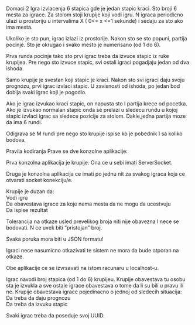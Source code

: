 Domaci 2
Igra izvlacenja 6 stapica gde je jedan stapic kraci. Sto broji 6 mesta za igrace. Za stolom stoji krupije koji vodi igru. N igraca periodicno ulazi u prostoriju u intervalima X ( 0<= x <=1 sekunde) i sedaju za sto ako ima mesta. 

Ukoliko je sto pun, igrac izlazi iz prostorije. Nakon sto se sto popuni, partija pocinje. Sto je okrugao i svako mesto je numerisano (od 1 do 6). 

Prva runda pocinje tako sto prvi igrac treba da izvuce stapic iz ruke krupijea. Pre nego sto izvuce stapic, svi ostali igraci pogadjaju jedan od dva ishoda. 

Samo krupije je svestan koji stapic je kraci. Nakon sto svi igraci daju svoju prognozu, prvi igrac izvlaci stapic. U zavisnosti od ishoda, po jedan bod dobija svaki igrac koji je pogodio. 

Ako je igrac izvukao kraci stapic, on napusta sto I partija krece od pocetka. Ako je izvukao normalan stapic onda se prelazi u sledecu rundu u kojoj stapic izvlaci igrac sa sledece pozicije za stolom. Dakle,jedna partija moze da ima 6 rundi.

Odigrava se M rundi pre nego sto krupije ispise ko je pobednik I sa koliko bodova. 

Pravila kodiranja Prave se dve konzolne aplikacije:  

Prva konzolna aplikacija je krupije. Ona ce u sebi imati ServerSocket.  

Druga je konzolna aplikacija ce imati po jednu nit za svakog igraca koja ce otvarati socket konekciju/e. 

Krupije je duzan da:  
Vodi igru  
Da obavestava igrace za koje nema mesta da ne mogu da ucestvuju  
Da ispise rezultat 

Tolerancija na otkaze usled prevelikog broja niti nije obavezna I nece se bodovati. N ce uvek biti “pristojan” broj. 

Svaka poruka mora biti u JSON formatu! 

Igraci nece nasumicno otkazivati te sistem ne mora da bude otporan na otkaze. 

Obe aplikacije ce se izvrsavati na istom racunaru u localhost-u. 

Igrac navodi broj stapica (od 1 do 6) krupijeu. Krupije obavestava tu osobu sta je izvukla a sve ostale igrace obavestava o tome da li su bili u pravu ili ne. 
Krupije obavestava igrace pojedinacno o jednoj od sledecih situacija:  
Da treba da daju prognozu  
Da treba da izvuku stapic 

Svaki igrac treba da poseduje svoj UUID.
